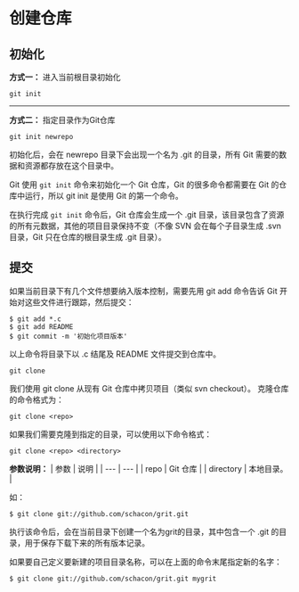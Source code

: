 # 创建仓库

## 初始化

**方式一：** 进入当前根目录初始化

~~~
git init
~~~

*****
**方式二：** 指定目录作为Git仓库
~~~
git init newrepo
~~~
初始化后，会在 newrepo 目录下会出现一个名为 .git 的目录，所有 Git 需要的数据和资源都存放在这个目录中。


Git 使用 `git init` 命令来初始化一个 Git 仓库，Git 的很多命令都需要在 Git 的仓库中运行，所以 git init 是使用 Git 的第一个命令。

在执行完成 `git init` 命令后，Git 仓库会生成一个 .git 目录，该目录包含了资源的所有元数据，其他的项目目录保持不变（不像 SVN 会在每个子目录生成 .svn 目录，Git 只在仓库的根目录生成 .git 目录）。

## 提交
如果当前目录下有几个文件想要纳入版本控制，需要先用 git add 命令告诉 Git 开始对这些文件进行跟踪，然后提交：
~~~
$ git add *.c
$ git add README
$ git commit -m '初始化项目版本'
~~~
以上命令将目录下以 .c 结尾及 README 文件提交到仓库中。

~~~
git clone
~~~
我们使用 git clone 从现有 Git 仓库中拷贝项目（类似 svn checkout）。
克隆仓库的命令格式为：
~~~
git clone <repo>
~~~

如果我们需要克隆到指定的目录，可以使用以下命令格式：
~~~
git clone <repo> <directory>
~~~
**参数说明：**
|  参数   |   说明  |
| --- | --- |
|   repo  |  Git 仓库   |
|  directory  |  本地目录。  |


如：
~~~
$ git clone git://github.com/schacon/grit.git
~~~

执行该命令后，会在当前目录下创建一个名为grit的目录，其中包含一个 .git 的目录，用于保存下载下来的所有版本记录。

如果要自己定义要新建的项目目录名称，可以在上面的命令末尾指定新的名字：
~~~
$ git clone git://github.com/schacon/grit.git mygrit
~~~